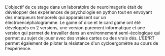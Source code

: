 L'objectif de ce stage dans un laboratoire de neuroimagerie était de développer des expériences de psychologie en python tout en envoyant des marqueurs temporels qui apparaissent sur un électroencéphalogramme.
Le game of dice et le card game ont été développés en 2 versions, une version purement informatique et une version qui permet de travailler dans un environnement semi-écologique qui permet au sujet de jouer avec des vraies cartes ou des vrais dés.
L'EEfRT permet également de piloter la résistance d'un cycloergomètre au cours de l'expérience.
